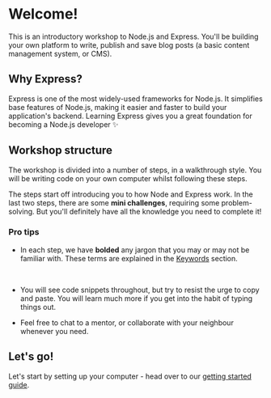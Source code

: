 # Welcome!

This is an introductory workshop to Node.js and Express. You'll be building your own platform to write, publish and save blog posts \(a basic content management system, or CMS\).

## Why Express? <a id="why-express"></a>

Express is one of the most widely-used frameworks for Node.js. It simplifies base features of Node.js, making it easier and faster to build your application's backend. Learning Express gives you a great foundation for becoming a Node.js developer ✨

## Workshop structure <a id="workshop-structure"></a>

The workshop is divided into a number of steps, in a walkthrough style. You will be writing code on your own computer whilst following these steps.

The steps start off introducing you to how Node and Express work. In the last two steps, there are some **mini challenges**, requiring some problem-solving. But you'll definitely have all the knowledge you need to complete it!

### Pro tips <a id="pro-tips"></a>

* In each step, we have **bolded** any jargon that you may or may not be familiar with. These terms are explained in the [Keywords](intro-to-backend-development-with-node.js/keywords.md) section.

  ​

* You will see code snippets throughout, but try to resist the urge to copy and paste. You will learn much more if you get into the habit of typing things out.
* Feel free to chat to a mentor, or collaborate with your neighbour whenever you need.

## Let's go! <a id="lets-go"></a>

Let's start by setting up your computer - head over to our [getting started guide](https://node-girls.gitbook.io/intro-to-express/intro-to-backend-development-with-node.js/tutorial/getting-started).

